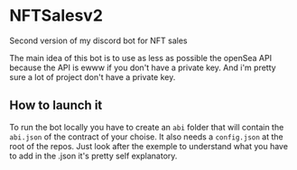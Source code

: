 # NFTSalesv2
Second version of my discord bot for NFT sales

The main idea of this bot is to use as less as possible the openSea API because the API is ewww if you don't have a private key.
And i'm pretty sure a lot of project don't have a private key.

## How to launch it

To run the bot locally you have to create an `abi` folder that will contain the `abi.json` of the contract of your choise.
It also needs a `config.json` at the root of the repos. Just look after the exemple to understand what you have to add in the .json it's pretty self explanatory.
